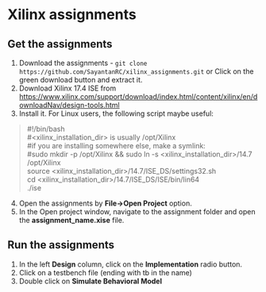 # Xilinx assignments

## Get the assignments  
1. Download the assignments - `git clone https://github.com/SayantanRC/xilinx_assignments.git` or Click on the green download button and extract it.  
2. Download Xilinx 17.4 ISE from https://www.xilinx.com/support/download/index.html/content/xilinx/en/downloadNav/design-tools.html
3. Install it. For Linux users, the following script maybe useful:
> #!/bin/bash  
> #<xilinx_installation_dir> is usually /opt/Xilinx  
> #if you are installing somewhere else, make a symlink:  
> #sudo mkdir -p /opt/Xilinx && sudo ln -s <xilinx_installation_dir>/14.7 /opt/Xilinx  
> source <xilinx_installation_dir>/14.7/ISE_DS/settings32.sh  
> cd <xilinx_installation_dir>/14.7/ISE_DS/ISE/bin/lin64  
> ./ise  
4. Open the assignments by <b>File->Open Project</b> option.  
5. In the Open project window, navigate to the assignment folder and open the <b>assignment_name.xise</b> file.  

## Run the assignments  
1. In the left <b>Design</b> column, click on the <b>Implementation</b> radio button.  
2. Click on a testbench file (ending with tb in the name)  
3. Double click on <b>Simulate Behavioral Model<b/>  

